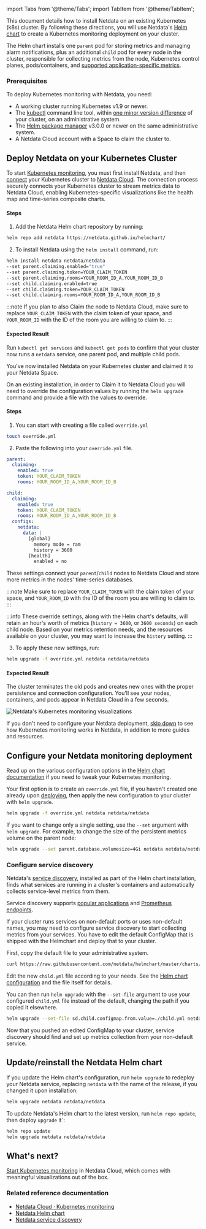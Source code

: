 <!--
title: "Deploy Kubernetes monitoring with Netdata"
description: "Deploy Netdata to monitor a Kubernetes cluster to monitor the health, performance, resource utilization, and application metrics of a Kubernetes cluster in real time."
custom_edit_url: "https://github.com/netdata/netdata/edit/master/packaging/installer/methods/kubernetes.md"
sidebar_label: "Deploy Kubernetes monitoring with Netdata"
learn_status: "Published"
learn_topic_type: "Tasks"
learn_rel_path: "Installation"
-->

import Tabs from '@theme/Tabs';
import TabItem from '@theme/TabItem';

This document details how to install Netdata on an existing Kubernetes (k8s) cluster. By following these directions, you
will use Netdata's [Helm chart](https://github.com/netdata/helmchart) to create a Kubernetes monitoring deployment on
your cluster.

The Helm chart installs one `parent` pod for storing metrics and managing alarm notifications, plus an additional
`child` pod for every node in the cluster, responsible for collecting metrics from the node, Kubernetes control planes,
pods/containers, and [supported application-specific
metrics](https://github.com/netdata/helmchart#service-discovery-and-supported-services).

### Prerequisites

To deploy Kubernetes monitoring with Netdata, you need:

- A working cluster running Kubernetes v1.9 or newer.
- The [kubectl](https://kubernetes.io/docs/reference/kubectl/overview/) command line tool, within [one minor version
    difference](https://kubernetes.io/docs/tasks/tools/install-kubectl/#before-you-begin) of your cluster, on an
    administrative system.
- The [Helm package manager](https://helm.sh/) v3.0.0 or newer on the same administrative system.
- A Netdata Cloud account with a Space to claim the cluster to.

## Deploy Netdata on your Kubernetes Cluster

To start [Kubernetes monitoring](https://github.com/netdata/netdata/blob/master/docs/cloud/visualize/kubernetes.md), you must first install Netdata, and then
[connect](https://github.com/netdata/netdata/blob/master/claim/README.md) your Kubernetes cluster to [Netdata Cloud](https://app.netdata.cloud). The connection process securely
connects your Kubernetes cluster to stream metrics data to Netdata Cloud, enabling Kubernetes-specific visualizations
like the health map and time-series composite charts.

<Tabs groupId="installation_type">
<TabItem value="new_installations" label="New Installations">

#### Steps

1. Add the Netdata Helm chart repository by running:

  ```bash
  helm repo add netdata https://netdata.github.io/helmchart/
  ```

2. To install Netdata using the `helm install` command, run:

  ```bash
  helm install netdata netdata/netdata 
  --set parent.claiming.enabled="true" 
  --set parent.claiming.token=YOUR_CLAIM_TOKEN 
  --set parent.claiming.rooms=YOUR_ROOM_ID_A,YOUR_ROOM_ID_B 
  --set child.claiming.enabled=true 
  --set child.claiming.token=YOUR_CLAIM_TOKEN 
  --set child.claiming.rooms=YOUR_ROOM_ID_A,YOUR_ROOM_ID_B
  ```

  :::note
  If you plan to also Claim the node to Netdata Cloud,
  make sure to replace `YOUR_CLAIM_TOKEN` with the claim token of your space,
  and `YOUR_ROOM_ID` with the ID of the room you are willing to claim to.
  :::

#### Expected Result

Run `kubectl get services` and `kubectl get pods` to confirm that your cluster now runs a `netdata` service, one parent pod, and multiple child pods.

You've now installed Netdata on your Kubernetes cluster and claimed it to your Netdata Space.

</TabItem>
<TabItem value="existing_installations" label="Existing Installations">

On an existing installation, in order to Claim it to Netdata Cloud you will need to override the configuration values by running the `helm upgrade` command and provide a file with the values to override.

#### Steps

1. You can start with creating a file called `override.yml`

  ```bash
  touch override.yml
  ```
  
2. Paste the following into your `override.yml` file.

  ```yaml
  parent:
    claiming:
      enabled: true
      token: YOUR_CLAIM_TOKEN
      rooms: YOUR_ROOM_ID_A,YOUR_ROOM_ID_B

  child:
    claiming:
      enabled: true
      token: YOUR_CLAIM_TOKEN
      rooms: YOUR_ROOM_ID_A,YOUR_ROOM_ID_B
    configs:
      netdata:
        data: |
          [global]
            memory mode = ram
            history = 3600
          [health]
            enabled = no
  ```

   These settings connect your `parent`/`child` nodes to Netdata Cloud and store more metrics in the nodes' time-series databases.

  :::note
  Make sure to replace `YOUR_CLAIM_TOKEN` with the claim token of your space,
  and `YOUR_ROOM_ID` with the ID of the room you are willing to claim to.
  :::

  :::info
  These override settings, along with the Helm chart's defaults, will retain an hour's worth of metrics (`history = 3600`, or `3600 seconds`) on each child node. Based on your metrics retention needs, and the resources available on your cluster, you may want to increase the `history` setting.
  :::

3. To apply these new settings, run:

  ```bash
  helm upgrade -f override.yml netdata netdata/netdata
  ```

#### Expected Result

The cluster terminates the old pods and creates new ones with the proper persistence and connection configuration. You'll see your nodes, containers, and pods appear in Netdata Cloud in a few seconds.

</TabItem>
</Tabs>

![Netdata's Kubernetes monitoring
visualizations](https://user-images.githubusercontent.com/1153921/107801491-5dcb0f00-6d1d-11eb-9ab1-876c39f556e2.png)

If you don't need to configure your Netdata deployment, [skip down](#whats-next) to see how Kubernetes monitoring works
in Netdata, in addition to more guides and resources.

## Configure your Netdata monitoring deployment

Read up on the various configuration options in the [Helm chart
documentation](https://github.com/netdata/helmchart#configuration) if you need to tweak your Kubernetes monitoring.

Your first option is to create an `override.yml` file, if you haven't created one already upon [deploying](#deploy-netdata-on-your-kubernetes-cluster), then apply the new configuration to your cluster with `helm
upgrade`.

```bash
helm upgrade -f override.yml netdata netdata/netdata
```

If you want to change only a single setting, use the `--set` argument with `helm upgrade`. For example, to change the
size of the persistent metrics volume on the parent node:

```bash
helm upgrade --set parent.database.volumesize=4Gi netdata netdata/netdata
```

### Configure service discovery

Netdata's [service discovery](https://github.com/netdata/agent-service-discovery/#service-discovery), installed as part
of the Helm chart installation, finds what services are running in a cluster's containers and automatically collects
service-level metrics from them.

Service discovery supports [popular applications](https://github.com/netdata/helmchart#applications) and [Prometheus endpoints](https://github.com/netdata/helmchart#prometheus-endpoints).

If your cluster runs services on non-default ports or uses non-default names, you may need to configure service
discovery to start collecting metrics from your services. You have to edit the default ConfigMap that is shipped with
the Helmchart and deploy that to your cluster.

First, copy the default file to your administrative system.

```bash
curl https://raw.githubusercontent.com/netdata/helmchart/master/charts/netdata/sdconfig/child.yml -o child.yml
```

Edit the new `child.yml` file according to your needs. See the [Helm chart configuration](https://github.com/netdata/helmchart#configuration) and the file itself for details.

You can then run `helm upgrade` with the `--set-file` argument to use your configured `child.yml` file instead of the
default, changing the path if you copied it elsewhere.

```bash
helm upgrade --set-file sd.child.configmap.from.value=./child.yml netdata netdata/netdata
```

Now that you pushed an edited ConfigMap to your cluster, service discovery should find and set up metrics collection
from your non-default service.

## Update/reinstall the Netdata Helm chart

If you update the Helm chart's configuration, run `helm upgrade` to redeploy your Netdata service, replacing `netdata`
with the name of the release, if you changed it upon installation:

```bash
helm upgrade netdata netdata/netdata
```

To update Netdata's Helm chart to the latest version, run `helm repo update`, then deploy `upgrade` it`:

```bash
helm repo update
helm upgrade netdata netdata/netdata
```

## What's next?

[Start Kubernetes monitoring](https://github.com/netdata/netdata/blob/master/docs/cloud/visualize/kubernetes.md) in Netdata Cloud, which
comes with meaningful visualizations out of the box.

### Related reference documentation

- [Netdata Cloud · Kubernetes monitoring](https://github.com/netdata/netdata/blob/master/docs/cloud/visualize/kubernetes.md)
- [Netdata Helm chart](https://github.com/netdata/helmchart)
- [Netdata service discovery](https://github.com/netdata/agent-service-discovery/)
